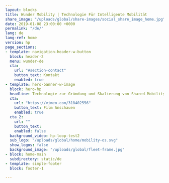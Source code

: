 ```yaml
---
layout: blocks
title: Wunder Mobility | Technologie Für Intelligente Mobilität
share_image: "/uploads/global/share-images/social_share_image_home.jpg"
date: 2019-01-08 23:00:00 +0000
permalink: "/de/"
lang: de
lang-ref: home
version: hp
page_sections:
- template: navigation-header-w-button
  block: header-2
  menu: wunder-de
  cta:
    url: "#section-contact"
    button_text: Kontakt
    enabled: true
- template: hero-banner-w-image
  block: hero-hp
  headline: Technologie zur Gründung und Skalierung von Shared-Mobility-Diensten
  cta:
    url: "https://vimeo.com/318402556"
    button_text: Film Anschauen
    enabled: true
  cta_2:
    url: ""
    button_text:
    enabled: false
  background_video: hp-loop-test2
  sub_logo: "/uploads/global/home/mobility-os.svg"
  show_logos: false
  background_image: "/uploads/global/fleet-frame.jpg"
- block: home-main
  subdirectory: static/de
- template: simple-footer
  block: footer-1

---
```

